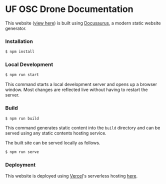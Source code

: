 # UF OSC Drone Documentation

This website ([view here](https://ufosc-drone-docs.vercel.app/)) is built using [Docusaurus](https://docusaurus.io/), a modern static website generator.

### Installation

```bash
$ npm install
```

### Local Development

```bash
$ npm run start
```

This command starts a local development server and opens up a browser window. Most changes are reflected live without having to restart the server.

### Build

```bash
$ npm run build
```

This command generates static content into the `build` directory and can be served using any static contents hosting service.

The built site can be served locally as follows.

```bash
$ npm run serve
```

### Deployment

This website is deployed using [Vercel](https://vercel.com/)'s serverless hosting [here](https://ufosc-drone-docs.vercel.app/).

